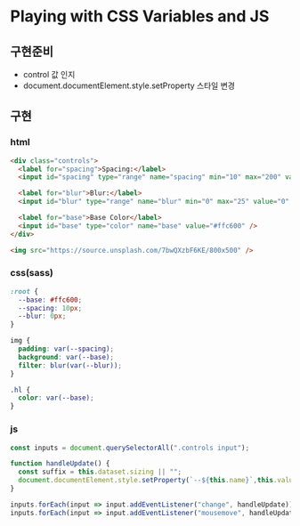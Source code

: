 # Playing with CSS Variables and JS
## 구현준비
- control 값 인지
- document.documentElement.style.setProperty 스타일 변경
## 구현
### html
```html
<div class="controls">
  <label for="spacing">Spacing:</label>
  <input id="spacing" type="range" name="spacing" min="10" max="200" value="10" data-sizing="px" >

  <label for="blur">Blur:</label>
  <input id="blur" type="range" name="blur" min="0" max="25" value="0" data-sizing="px">

  <label for="base">Base Color</label>
  <input id="base" type="color" name="base" value="#ffc600" />
</div>

<img src="https://source.unsplash.com/7bwQXzbF6KE/800x500" />
```
### css(sass)
```css
:root {
  --base: #ffc600;
  --spacing: 10px;
  --blur: 0px;
}

img {
  padding: var(--spacing);
  background: var(--base);
  filter: blur(var(--blur));
}

.hl {
  color: var(--base);
}
```

### js
```js
const inputs = document.querySelectorAll(".controls input");

function handleUpdate() {
  const suffix = this.dataset.sizing || "";
  document.documentElement.style.setProperty(`--${this.name}`,this.value + suffix);
}

inputs.forEach(input => input.addEventListener("change", handleUpdate));
inputs.forEach(input => input.addEventListener("mousemove", handleUpdate));
```